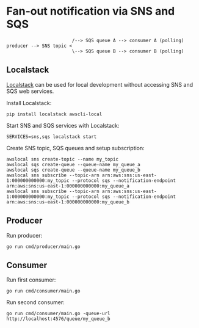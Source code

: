 
# Fan-out notification via SNS and SQS

```
                        /--> SQS queue A --> consumer A (polling)
producer --> SNS topic <
                        \--> SQS queue B --> consumer B (polling)
```

## Localstack

[Localstack](https://github.com/localstack/localstack) can be used for local development without accessing SNS and SQS web services. 

Install Localstack:

```
pip install localstack awscli-local
```

Start SNS and SQS services with Localstack:

```
SERVICES=sns,sqs localstack start
```

Create SNS topic, SQS queues and setup subscription:

```
awslocal sns create-topic --name my_topic
awslocal sqs create-queue --queue-name my_queue_a
awslocal sqs create-queue --queue-name my_queue_b
awslocal sns subscribe --topic-arn arn:aws:sns:us-east-1:000000000000:my_topic --protocol sqs --notification-endpoint arn:aws:sns:us-east-1:000000000000:my_queue_a
awslocal sns subscribe --topic-arn arn:aws:sns:us-east-1:000000000000:my_topic --protocol sqs --notification-endpoint arn:aws:sns:us-east-1:000000000000:my_queue_b
```

## Producer

Run producer:

```
go run cmd/producer/main.go
```

## Consumer

Run first consumer:

````
go run cmd/consumer/main.go
````

Run second consumer:

```
go run cmd/consumer/main.go -queue-url http://localhost:4576/queue/my_queue_b
```
